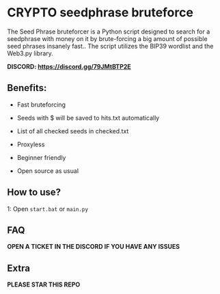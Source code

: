 # CRYPTO seedphrase bruteforce
The Seed Phrase bruteforcer is a Python script designed to search for a seedphrase with money on it by brute-forcing a big amount of possible seed phrases insanely fast.. The script utilizes the BIP39 wordlist and the Web3.py library.

**DISCORD: https://discord.gg/79JMtBTP2E**

## Benefits:
- Fast bruteforcing

- Seeds with $ will be saved to hits.txt automatically

- List of all checked seeds in checked.txt

- Proxyless

- Beginner friendly

- Open source as usual

## How to use?
1: Open `start.bat` or `main.py`

## FAQ
**OPEN A TICKET IN THE DISCORD IF YOU HAVE ANY ISSUES**

## Extra
**PLEASE STAR THIS REPO**
